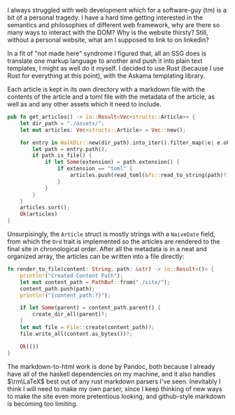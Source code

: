 I always struggled with web development which for a software-guy (tm) is a bit of a personal tragedy. I have a hard time getting interested in the semantics and philosophies of different web framework, why are there so many ways to interact with the DOM? Why is the website thirsty? Still, without a personal website, what am I supposed to link to on linkedin?

In a fit of "not made here" syndrome I figured that, all an SSG does is translate one markup language to another and push it into plain text templates, I might as well do it myself. I decided to use Rust (because I use Rust for everything at this point), with the Askama templating library. 

Each article is kept in its own directory with a markdown file with the contents of the article and a toml file with the metadata of the article, as well as and any other assets which it need to include.

```Rust
pub fn get_articles() -> io::Result<Vec<structs::Article>> {
    let dir_path = "./assets/";
    let mut articles: Vec<structs::Article> = Vec::new();

    for entry in WalkDir::new(dir_path).into_iter().filter_map(|e| e.ok()) {
        let path = entry.path();
        if path.is_file() {
            if let Some(extension) = path.extension() {
                if extension == "toml" {
                    articles.push(read_toml(&fs::read_to_string(path)?));
                }
            }
        }
    }
    articles.sort();
    Ok(articles)
}
```
Unsurpisingly, the ```Article``` struct is mostly strings with a ```NaiveDate``` field, from which the ```Ord``` trait is implemented so the articles are rendered to the final site in chronological order. After all the metadata is in a neat and organized array, the articles can be written into a file directly:

```Rust 
fn render_to_file(content: String, path: &str) -> io::Result<()> {
    println!("Created Content Path");
    let mut content_path = PathBuf::from("./site/");
    content_path.push(path);
    println!("{content_path:?}");

    if let Some(parent) = content_path.parent() {
        create_dir_all(parent)?;
    }
    let mut file = File::create(content_path)?;
    file.write_all(content.as_bytes())?;

    Ok(())
}
```

The markdown-to-html work is done by Pandoc, both because I already have all of the haskell dependencies on my machine, and it also handles $\rm\LaTeX$ best out of any rust markdown parsers I've seen. Inevitably I think I will need to make my own parser, since I keep thinking of new ways to make the site even more pretentious looking, and github-style markdown is becoming too limiting.


